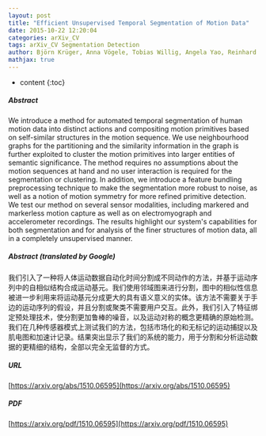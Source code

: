 ```yaml
---
layout: post
title: "Efficient Unsupervised Temporal Segmentation of Motion Data"
date: 2015-10-22 12:20:04
categories: arXiv_CV
tags: arXiv_CV Segmentation Detection
author: Björn Krüger, Anna Vögele, Tobias Willig, Angela Yao, Reinhard Klein, Andreas Weber
mathjax: true
---
```


* content
{:toc}

##### Abstract
We introduce a method for automated temporal segmentation of human motion data into distinct actions and compositing motion primitives based on self-similar structures in the motion sequence. We use neighbourhood graphs for the partitioning and the similarity information in the graph is further exploited to cluster the motion primitives into larger entities of semantic significance. The method requires no assumptions about the motion sequences at hand and no user interaction is required for the segmentation or clustering. In addition, we introduce a feature bundling preprocessing technique to make the segmentation more robust to noise, as well as a notion of motion symmetry for more refined primitive detection. We test our method on several sensor modalities, including markered and markerless motion capture as well as on electromyograph and accelerometer recordings. The results highlight our system's capabilities for both segmentation and for analysis of the finer structures of motion data, all in a completely unsupervised manner.

##### Abstract (translated by Google)
我们引入了一种将人体运动数据自动化时间分割成不同动作的方法，并基于运动序列中的自相似结构合成运动基元。我们使用邻域图来进行分割，图中的相似性信息被进一步利用来将运动基元分成更大的具有语义意义的实体。该方法不需要关于手边的运动序列的假设，并且分割或聚类不需要用户交互。此外，我们引入了特征绑定预处理技术，使分割更加鲁棒的噪音，以及运动对称的概念更精确的原始检测。我们在几种传感器模式上测试我们的方法，包括市场化的和无标记的运动捕捉以及肌电图和加速计记录。结果突出显示了我们的系统的能力，用于分割和分析运动数据的更精细的结构，全部以完全无监督的方式。

##### URL
[https://arxiv.org/abs/1510.06595](https://arxiv.org/abs/1510.06595)

##### PDF
[https://arxiv.org/pdf/1510.06595](https://arxiv.org/pdf/1510.06595)

